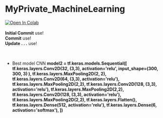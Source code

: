 # MyPrivate_MachineLearning

<a href="https://colab.research.google.com/github/Nub-T/Noob_Computation/blob/main/DeepLearning_Frame_Work_using_Numpy.ipynb" target="_parent"><img src="https://colab.research.google.com/assets/colab-badge.svg" alt="Open In Colab"/></a>
<br>
<br>
<b>Initial Commit</b> use!<br>
<b>Commit</b> use!<br>
<b>Update . . .</b> use!<br>
<br>
<br>
* Best model CNN
<b>model2 = tf.keras.models.Sequential([ 
    tf.keras.layers.Conv2D(32, (3,3), activation='relu', input_shape=(300, 300, 3) ),
    tf.keras.layers.MaxPooling2D(2, 2), 
    tf.keras.layers.Conv2D(64, (3,3), activation='relu'), 
    tf.keras.layers.MaxPooling2D(2,2),
    tf.keras.layers.Conv2D(128, (3,3), activation='relu'), 
    tf.keras.layers.MaxPooling2D(2,2), 
    tf.keras.layers.Conv2D(128, (3,3), activation='relu'), 
    tf.keras.layers.MaxPooling2D(2,2), 
    tf.keras.layers.Flatten(),
    tf.keras.layers.Dense(512, activation='relu'), 
    tf.keras.layers.Dense(6, activation='softmax'),
])</b>
